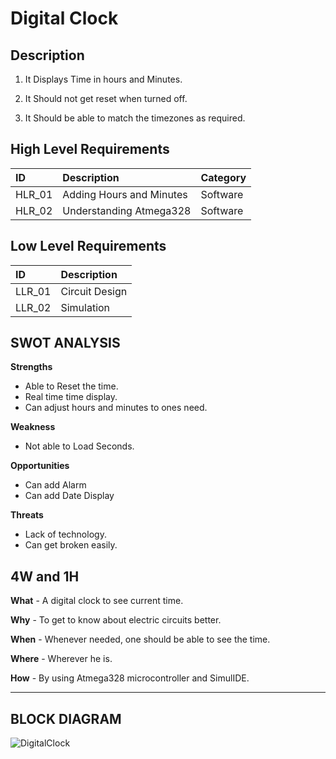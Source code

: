 
# Digital Clock

## Description

1. It Displays Time in hours and Minutes.

2. It Should not get reset when turned off.

3. It Should be able to match the timezones as required.

## High Level Requirements
|ID|Description|Category|
|:-|:----------|:-------|
|HLR_01|Adding Hours and Minutes|Software|
|HLR_02|Understanding Atmega328|Software|

## Low Level Requirements
|ID|Description|
|:-|:----------|
|LLR_01|Circuit Design|
|LLR_02|Simulation|

## SWOT ANALYSIS
**Strengths** 
- Able to Reset the time.
- Real time time display.
- Can adjust hours and minutes to ones need.

**Weakness**
- Not able to Load Seconds.

**Opportunities**

- Can add Alarm
- Can add Date Display

**Threats**
- Lack of technology.
- Can get broken easily.

 
## 4W and 1H

**What** - A digital clock to see current time.

**Why** - To get to know about electric circuits better.

**When** - Whenever needed, one should be able to see the time.

**Where** - Wherever he is.
 
 **How** - By using Atmega328 microcontroller and SimulIDE.

--------------------------------------------------------------------------------------------------------------------------------------------------------
## BLOCK DIAGRAM

![DigitalClock](https://user-images.githubusercontent.com/98881640/155761129-721b4c8d-eefa-45f9-b45b-4311c40ae582.png)

